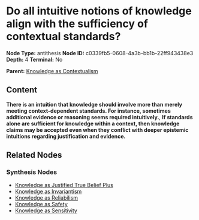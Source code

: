 # Do all intuitive notions of knowledge align with the sufficiency of contextual standards?

**Node Type:** antithesis
**Node ID:** c0339fb5-0608-4a3b-bb1b-22ff943438e3
**Depth:** 4
**Terminal:** No

**Parent:** [Knowledge as Contextualism](knowledge-as-contextualism-synthesis-06f72edd-19fe-4620-b776-8b353d230feb.md)

## Content

**There is an intuition that knowledge should involve more than merely meeting context-dependent standards. For instance, sometimes additional evidence or reasoning seems required intuitively.**, **If standards alone are sufficient for knowledge within a context, then knowledge claims may be accepted even when they conflict with deeper epistemic intuitions regarding justification and evidence.**

## Related Nodes

### Synthesis Nodes

- [Knowledge as Justified True Belief Plus](knowledge-as-justified-true-belief-plus-synthesis-edabb857-7ab9-4977-8ac3-c8c316adb085.md)
- [Knowledge as Invariantism](knowledge-as-invariantism-synthesis-e3e4f2ff-b278-4e16-9845-da74001a1b56.md)
- [Knowledge as Reliabilism](knowledge-as-reliabilism-synthesis-32253cf3-43e8-48ab-a3e3-e5150fef2079.md)
- [Knowledge as Safety](knowledge-as-safety-synthesis-0ce54831-9509-4a90-b561-7e4e212dc945.md)
- [Knowledge as Sensitivity](knowledge-as-sensitivity-synthesis-9be9dd38-dc6e-4cb7-928b-abcb5f9723e6.md)
